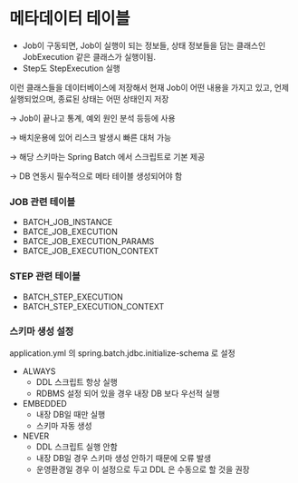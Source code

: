 # 메타데이터 테이블
- Job이 구동되면, Job이 실행이 되는 정보들, 상태 정보들을 담는 클래스인 JobExecution 같은 클래스가 실행이됨.
- Step도 StepExecution 실행

이런 클래스들을 데이터베이스에 저장해서 현재 Job이 어떤 내용을 가지고 있고, 언제 실행되었으며, 종료된 상태는 어떤 상태인지 저장

→ Job이 끝나고 통계, 예외 원인 분석 등등에 사용

→ 배치운용에 있어 리스크 발생시 빠른 대처 가능

→ 해당 스키마는 Spring Batch 에서 스크립트로 기본 제공

→ DB 연동시 필수적으로 메타 테이블 생성되어야 함

### JOB 관련 테이블

- BATCH_JOB_INSTANCE
- BATCE_JOB_EXECUTION
- BATCE_JOB_EXECUTION_PARAMS
- BATCE_JOB_EXECUTION_CONTEXT

### STEP 관련 테이블

- BATCH_STEP_EXECUTION
- BATCH_STEP_EXECUTION_CONTEXT

### 스키마 생성 설정

application.yml 의 spring.batch.jdbc.initialize-schema 로 설정

- ALWAYS
    - DDL 스크립트 항상 실행
    - RDBMS 설정 되어 있을 경우 내장 DB 보다 우선적 실행
- EMBEDDED
    - 내장 DB일 때만 실행
    - 스키마 자동 생성
- NEVER
    - DDL 스크립트 실행 안함
    - 내장 DB일 경우 스키마 생성 안하기 때문에 오류 발생
    - 운영환경일 경우 이 설정으로 두고 DDL 은 수동으로 할 것을 권장
